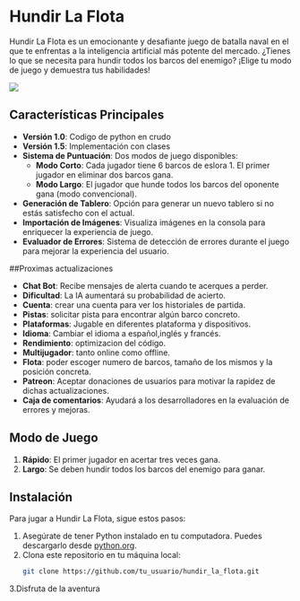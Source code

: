 # Hundir La Flota

Hundir La Flota es un emocionante y desafiante juego de batalla naval en el que te enfrentas a la inteligencia artificial más potente del mercado. ¿Tienes lo que se necesita para hundir todos los barcos del enemigo? ¡Elige tu modo de juego y demuestra tus habilidades!

![](https://store-images.s-microsoft.com/image/apps.49131.68190763503362257.7b91f0f7-106b-4f3c-ad9e-a0f35fc5836b.51945ab3-cfdd-4cf1-9f80-4e9cbbcc06a0?q=90&w=480&h=270)


## Características Principales

- **Versión 1.0**: Codigo de python en crudo
- **Versión 1.5**: Implementación con clases
- **Sistema de Puntuación**: Dos modos de juego disponibles:
  - **Modo Corto**: Cada jugador tiene 6 barcos de eslora 1. El primer jugador en eliminar dos barcos gana.
  - **Modo Largo**: El jugador que hunde todos los barcos del oponente gana (modo convencional).
- **Generación de Tablero**: Opción para generar un nuevo tablero si no estás satisfecho con el actual.
- **Importación de Imágenes**: Visualiza imágenes en la consola para enriquecer la experiencia de juego.
- **Evaluador de Errores**: Sistema de detección de errores durante el juego para mejorar la experiencia del usuario.

##Proximas actualizaciones
- **Chat Bot**: Recibe mensajes de alerta cuando te acerques a perder.
- **Dificultad**: La IA aumentará su probabilidad de acierto.
- **Cuenta**: crear una cuenta para ver los historiales de partida.
- **Pistas**: solicitar pista para encontrar algún barco concreto.
- **Plataformas**: Jugable en diferentes plataforma y dispositivos.
- **Idioma**: Cambiar el idioma a español,inglés y francés.
- **Rendimiento**: optimizacion del código.
- **Multijugador**: tanto online como offline.
- **Flota**: poder escoger numero de barcos, tamaño de los mismos y la posición concreta.
- **Patreon**: Aceptar donaciones de usuarios para motivar la rapidez de dichas actualizaciones.
- **Caja de comentarios**: Ayudará a los desarrolladores en la evaluación de errores y mejoras.

## Modo de Juego

1. **Rápido**: El primer jugador en acertar tres veces gana.
2. **Largo**: Se deben hundir todos los barcos del enemigo para ganar.

## Instalación

Para jugar a Hundir La Flota, sigue estos pasos:

1. Asegúrate de tener Python instalado en tu computadora. Puedes descargarlo desde [python.org](https://www.python.org/downloads/).
2. Clona este repositorio en tu máquina local:
   ```bash
   git clone https://github.com/tu_usuario/hundir_la_flota.git
3.Disfruta de la aventura